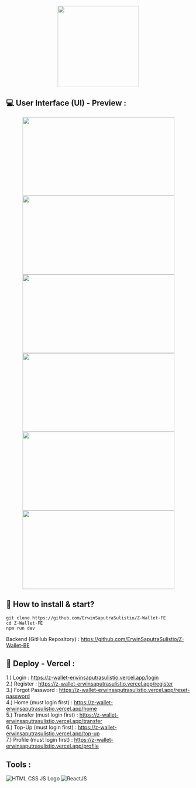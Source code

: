 <p align="center">
  <img src="https://user-images.githubusercontent.com/77045083/119468721-e7549900-bd70-11eb-8c04-def39835f5b4.png" width="222">
</p>

## :computer: User Interface (UI) - Preview :
<p align="center">
  <img height="215" src="https://user-images.githubusercontent.com/77045083/119463697-321fe200-bd6c-11eb-8dd9-701e821a7416.png" width="415">
  <img height="215" src="https://user-images.githubusercontent.com/77045083/119463702-33e9a580-bd6c-11eb-85e9-05fd1d6f1412.png" width="415">
  <img height="215" src="https://user-images.githubusercontent.com/77045083/119463712-36e49600-bd6c-11eb-985b-7c888cac3367.png" width="415">
  <img height="215" src="https://user-images.githubusercontent.com/77045083/119463722-3815c300-bd6c-11eb-8f5a-e8b7d28b65e5.png" width="415">
  <img height="215" src="https://user-images.githubusercontent.com/77045083/119463726-39df8680-bd6c-11eb-9056-c6b99d6efdcb.png" width="415">
  <img height="215" src="https://user-images.githubusercontent.com/77045083/119463734-3ba94a00-bd6c-11eb-9eb5-0eb358f0e4bc.png" width="415">
</p>

## :page_with_curl: How to install & start?  
    git clone https://github.com/ErwinSaputraSulistio/Z-Wallet-FE
    cd Z-Wallet-FE
    npm run dev
Backend (GitHub Repository) : https://github.com/ErwinSaputraSulistio/Z-Wallet-BE  

## :pushpin: Deploy - Vercel :
1.) Login : https://z-wallet-erwinsaputrasulistio.vercel.app/login  
2.) Register : https://z-wallet-erwinsaputrasulistio.vercel.app/register  
3.) Forgot Password : https://z-wallet-erwinsaputrasulistio.vercel.app/reset-password  
4.) Home (must login first) : https://z-wallet-erwinsaputrasulistio.vercel.app/home   
5.) Transfer (must login first) : https://z-wallet-erwinsaputrasulistio.vercel.app/transfer  
6.) Top-Up (must login first) : https://z-wallet-erwinsaputrasulistio.vercel.app/top-up  
7.) Profile (must login first) : https://z-wallet-erwinsaputrasulistio.vercel.app/profile  

## Tools :  
![HTML CSS JS Logo](https://user-images.githubusercontent.com/77045083/110452347-ad6fe100-80f7-11eb-94ab-c86a935c6e1f.png)
![ReactJS](https://user-images.githubusercontent.com/77045083/118378083-645a7280-b5fb-11eb-84b3-92d0b0e09e57.png)

